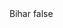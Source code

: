 <?xml version="1.0" encoding="UTF-8"?>
<CustomMetadata xmlns="http://soap.sforce.com/2006/04/metadata">
    <label>Bihar</label>
    <protected>false</protected>
</CustomMetadata>
